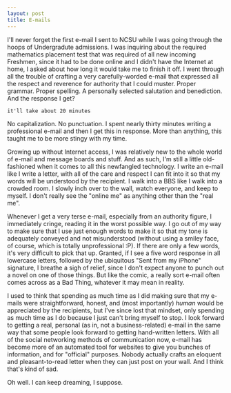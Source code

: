 ```yaml
---
layout: post
title: E-mails
---
```


I'll never forget the first e-mail I sent to NCSU while I was going through the hoops of Undergradute admissions. I was inquiring about the required mathematics placement test that was required of all new incoming Freshmen, since it had to be done online and I didn't have the Internet at home, I asked about how long it would take me to finish it off. I went through all the trouble of crafting a very carefully-worded e-mail that expressed all the respect and reverence for authority that I could muster. Proper grammar. Proper spelling. A personally selected salutation and benediction. And the response I get?

    it'll take about 20 minutes

No capitalization. No punctuation. I spent nearly thirty minutes writing a professional e-mail and then I get this in response. More than anything, this taught me to be more stingy with my time.

Growing up without Internet access, I was relatively new to the whole world of e-mail and message boards and stuff. And as such, I'm still a little old-fashioned when it comes to all this newfangled technology. I write an e-mail like I write a letter, with all of the care and respect I can fit into it so that my words will be understood by the recipient. I walk into a BBS like I walk into a crowded room. I slowly inch over to the wall, watch everyone, and keep to myself. I don't really see the "online me" as anything other than the "real me".

Whenever I get a very terse e-mail, especially from an authority figure, I immediately cringe, reading it in the worst possible way. I go out of my way to make sure that I use just enough words to make it so that my tone is adequately conveyed and not misunderstood (without using a smiley face, of course, which is totally unprofessional :P). If there are only a few words, it's very difficult to pick that up. Granted, if I see a five word response in all lowercase letters, followed by the ubiquitous "Sent from my iPhone" signature, I breathe a sigh of relief, since I don't expect anyone to punch out a novel on one of those things. But like the comic, a really sort e-mail often comes across as a Bad Thing, whatever it may mean in reality.

I used to think that spending as much time as I did making sure that my e-mails were straightforward, honest, and (most importantly) *human* would be appreciated by the recipients, but I've since lost that mindset, only spending as much time as I do because I just can't bring myself to stop. I look forward to getting a real, personal (as in, not a business-related) e-mail in the same way that some people look forward to getting hand-written letters. With all of the social networking methods of communication now, e-mail has become more of an automated tool for websites to give you bunches of information, and for "official" purposes. Nobody actually crafts an eloquent and pleasant-to-read letter when they can just post on your wall. And I think that's kind of sad.

Oh well. I can keep dreaming, I suppose.
